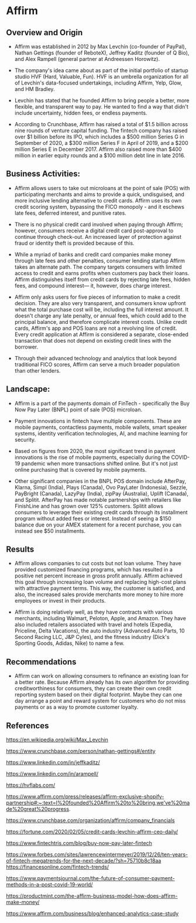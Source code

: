 # Affirm

## Overview and Origin

* Affirm was established in 2012 by Max Levchin (co-founder of PayPal), Nathan Gettings (founder of ReboteX), Jeffrey Kaditz (founder of Q Bio), and Alex Rampell (general partner at Andreessen Horowitz).

* The company's idea came about as part of the initial portfolio of startup studio HVF (Hard, Valuable, Fun). HVF is an umbrella organization for all of Levchin's data-focused undertakings, including Affirm, Yelp, Glow, and HM Bradley.

* Levchin has stated that he founded Affirm to bring people a better, more flexible, and transparent way to pay. He wanted to find a way that didn't include uncertainty, hidden fees, or endless payments.

* According to Crunchbase, Affirm has raised a total of $1.5 billion across nine rounds of venture capital funding. The fintech company has raised over $1 billion before its IPO, which includes a $500 million Series G in September of 2020, a $300 million Series F in April of 2019, and a $200 million Series E in December 2017. Affirm also raised more than $400 million in earlier equity rounds and a $100 million debt line in late 2016.


## Business Activities:

* Affirm allows users to take out microloans at the point of sale (POS) with participating merchants and aims to provide a quick, undisguised, and more inclusive lending alternative to credit cards. Affirm uses its own credit scoring system, bypassing the FICO monopoly - and it eschews late fees, deferred interest, and punitive rates.

* There is no physical credit card involved when paying through Affirm; however, consumers receive a digital credit card post-approval to continue through check-out. An increased layer of protection against fraud or identity theft is provided because of this.  

* While a myriad of banks and credit card companies make money through late fees and other penalties, consumer lending startup Affirm takes an alternate path. The company targets consumers with limited access to credit and earns profits when customers pay back their loans.
Affirm distinguishes itself from credit cards by rejecting late fees, hidden fees, and compound interest— it, however, does charge interest.

* Affirm only asks users for five pieces of information to make a credit decision. They are also very transparent, and consumers know upfront what the total purchase cost will be, including the full interest amount.
It doesn't charge any late penalty, or annual fees, which could add to the principal balance, and therefore complicate interest costs.  Unlike credit cards, Affirm's app and POS loans are not a revolving line of credit. Every credit application at Affirm is considered a separate, close-ended transaction that does not depend on existing credit lines with the borrower.

* Through their advanced technology and analytics that look beyond traditional FICO scores, Affirm can serve a much broader population than other lenders.


## Landscape:

* Affirm is a part of the payments domain of FinTech - specifically the Buy Now Pay Later (BNPL) point of sale (POS) microloan.

* Payment innovations in fintech have multiple components. These are mobile payments, contactless payments, mobile wallets, smart speaker systems, identity verification technologies, AI, and machine learning for security.

* Based on figures from 2020, the most significant trend in payment innovations is the rise of mobile payments, especially during the COVID-19 pandemic when more transactions shifted online. But it's not just online purchasing that is covered by mobile payments.

* Other significant companies in the BNPL POS domain include AfterPay, Klarna, Simpl (India), Plays (Canada), Ovo PayLater (Indonesia), Sezzle, PayBright (Canada), LazyPay (India), zipPay (Australia), Uplift (Canada), and Splitit.  AfterPay has made notable partnerships with retailers like FinishLine and has grown over 125% customers. Splitit allows consumers to leverage their existing credit cards through its installment program without added fees or interest. Instead of seeing a $150 balance due on your AMEX statement for a recent purchase, you can instead see $50 installments.

## Results

* Affirm allows companies to cut costs but not loan volume. They have provided customized financing programs, which has resulted in a positive net percent increase in gross profit annually. Affirm achieved this goal through increasing loan volume and replacing high-cost plans with attractive payment terms. This way, the customer is satisfied, and also, the increased sales provide merchants more money to hire more employees or invest in their products.

* Affirm is doing relatively well, as they have contracts with various merchants, including Walmart, Peloton, Apple, and Amazon. They have also included retailers associated with travel and hotels (Expedia, Priceline, Delta Vacations), the auto industry (Advanced Auto Parts, 10 Second Racing LLC, J&P Cyles), and the fitness industry (Dick's Sporting Goods, Adidas, Nike) to name a few.

## Recommendations

* Affirm can work on allowing consumers to refinance an existing loan for a better rate. Because Affirm already has its own algorithm for providing creditworthiness for consumers, they can create their own credit reporting system based on their digital footprint. Maybe they can one day arrange a point and reward system for customers who do not miss payments or as a way to promote customer loyalty.

## References

https://en.wikipedia.org/wiki/Max_Levchin

https://www.crunchbase.com/person/nathan-gettings#/entity

https://www.linkedin.com/in/jeffkaditz/

https://www.linkedin.com/in/arampell/

https://hvflabs.com/

https://www.affirm.com/press/releases/affirm-exclusive-shopify-partnership#:~:text=I%20founded%20Affirm%20to%20bring,we've%20made%20great%20progress.

https://www.crunchbase.com/organization/affirm/company_financials

https://fortune.com/2020/02/05/credit-cards-levchin-affirm-ceo-daily/

https://www.fintechtris.com/blog/buy-now-pay-later-fintech

https://www.forbes.com/sites/lawrencewintermeyer/2019/12/26/ten-years-of-fintech-megatrends-for-the-next-decade/?sh=75710b8c18aa
https://financesonline.com/fintech-trends/

https://www.paymentsjournal.com/the-future-of-consumer-payment-methods-in-a-post-covid-19-world/

https://productmint.com/the-affirm-business-model-how-does-affirm-make-money/

https://www.affirm.com/business/blog/enhanced-analytics-case-study

